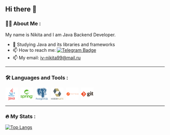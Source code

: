 ## Hi there 👋

### :man_technologist: About Me :
My name is Nikita and I am Java Backend Developer.
- :telescope: Studying Java and its libraries and frameworks
- :mailbox: How to reach me: [![Telegram Badge](https://img.shields.io/badge/telegram-white)]([https://t.me/L161y])
- :mailbox: My email: iv-nikita99@mail.ru
---
### :hammer_and_wrench: Languages and Tools :
<div>
  <img src="https://github.com/devicons/devicon/blob/master/icons/java/java-original-wordmark.svg" title="java*" **alt="java*" width="40" height="40"/>&nbsp
  <img src="https://github.com/devicons/devicon/blob/master/icons/spring/spring-original-wordmark.svg" title="Spring*" **alt="Spring*" width="40" height="40"/>&nbsp
  <img src="https://github.com/devicons/devicon/blob/master/icons/postgresql/postgresql-plain-wordmark.svg" title="PostgreSQL" **alt="PostgreSQL" width="40" height="40"/>&nbsp
  <img src="https://github.com/devicons/devicon/blob/master/icons/hibernate/hibernate-original-wordmark.svg" title="Hibernate*" **alt="Hibernate*" width="40" height="40"/>&nbsp
  <img src="https://github.com/devicons/devicon/blob/master/icons/postman/postman-original-wordmark.svg" title="Postman" **alt="Postman" width="40" height="40"/>&nbsp
  <img src="https://github.com/devicons/devicon/blob/master/icons/git/git-original-wordmark.svg" title="Git" **alt="Git" width="40" height="40"/>

</div>

---

### :fire: My Stats :
[![Top Langs](https://github-readme-stats.vercel.app/api/top-langs/?username=pentagoncc&layout=compact&theme=vision-friendly-dark)](https://github.com/anuraghazra/github-readme-stats)
